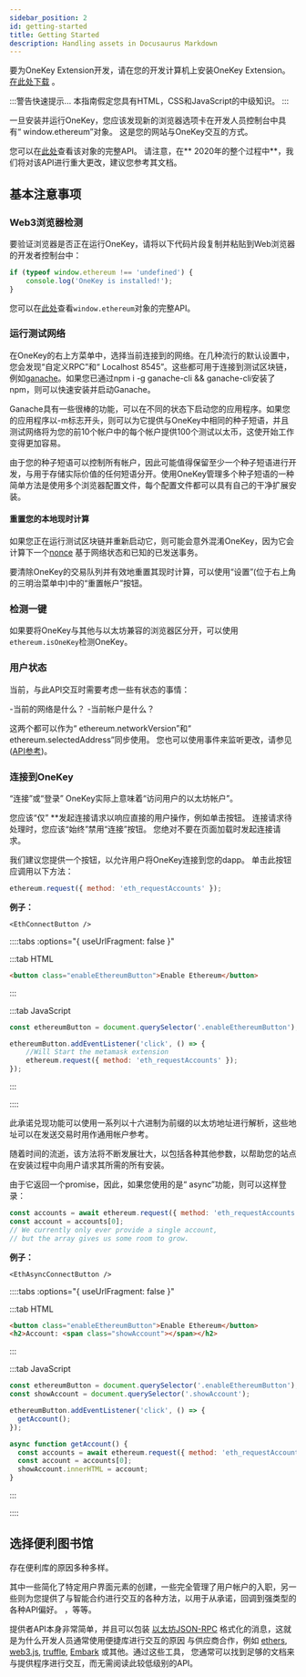 ```yaml
---
sidebar_position: 2
id: getting-started
title: Getting Started
description: Handling assets in Docusaurus Markdown
---
```


要为OneKey Extension开发，请在您的开发计算机上安装OneKey Extension。[在此处下载](https://onekey.so/plugin/) 。

:::警告快速提示...
本指南假定您具有HTML，CSS和JavaScript的中级知识。
:::

一旦安装并运行OneKey，您应该发现新的浏览器选项卡在开发人员控制台中具有“ window.ethereum”对象。
这是您的网站与OneKey交互的方式。

您可以在[此处](/Extension/API%20Reference/ethereum-provider)查看该对象的完整API。
请注意，在** 2020年的整个过程中**，我们将对该API进行重大更改，建议您参考其文档。

## 基本注意事项

### Web3浏览器检测

要验证浏览器是否正在运行OneKey，请将以下代码片段复制并粘贴到Web浏览器的开发者控制台中：

```javascript
if (typeof window.ethereum !== 'undefined') {
    console.log('OneKey is installed!');
}
```

您可以在[此处](/Extension/API%20Reference/ethereum-provider)查看`window.ethereum`对象的完整API。

### 运行测试网络

在OneKey的右上方菜单中，选择当前连接到的网络。在几种流行的默认设置中，您会发现“自定义RPC”和“ Localhost 8545”。这些都可用于连接到测试区块链，例如[ganache](https://www.trufflesuite.com/ganache)。如果您已通过npm i -g ganache-cli && ganache-cli安装了npm，则可以快速安装并启动Ganache。

Ganache具有一些很棒的功能，可以在不同的状态下启动您的应用程序。如果您的应用程序以-m标志开头，则可以为它提供与OneKey中相同的种子短语，并且测试网络将为您的前10个帐户中的每个帐户提供100个测试以太币，这使开始工作变得更加容易。

由于您的种子短语可以控制所有帐户，因此可能值得保留至少一个种子短语进行开发，与用于存储实际价值的任何短语分开。使用OneKey管理多个种子短语的一种简单方法是使用多个浏览器配置文件，每个配置文件都可以具有自己的干净扩展安装。

#### 重置您的本地现时计算

如果您正在运行测试区块链并重新启动它，则可能会意外混淆OneKey，因为它会计算下一个[nonce](./sending-transactions.html#nonce-ignored)
基于网络状态和已知的已发送事务。

要清除OneKey的交易队列并有效地重置其现时计算，可以使用“设置”(位于右上角的三明治菜单中)中的“重置帐户”按钮。

### 检测一键

如果要将OneKey与其他与以太坊兼容的浏览器区分开，可以使用`ethereum.isOneKey`检测OneKey。

### 用户状态

当前，与此API交互时需要考虑一些有状态的事情：

-当前的网络是什么？
-当前帐户是什么？

这两个都可以作为“ ethereum.networkVersion”和“ ethereum.selectedAddress”同步使用。
您也可以使用事件来监听更改，请参见([API参考](./ethereum-provider.html))。

### 连接到OneKey

“连接”或“登录” OneKey实际上意味着“访问用户的以太坊帐户”。

您应该“仅” **发起连接请求以响应直接的用户操作，例如单击按钮。
连接请求待处理时，您应该“始终”禁用“连接”按钮。
您绝对不要在页面加载时发起连接请求。

我们建议您提供一个按钮，以允许用户将OneKey连接到您的dapp。
单击此按钮应调用以下方法：

```javascript
ethereum.request({ method: 'eth_requestAccounts' });
```

**例子：**
```
<EthConnectButton />
```

::::tabs :options="{ useUrlFragment: false }"

:::tab HTML

```html
<button class="enableEthereumButton">Enable Ethereum</button>
```

:::

:::tab JavaScript

```javascript
const ethereumButton = document.querySelector('.enableEthereumButton');

ethereumButton.addEventListener('click', () => {
    //Will Start the metamask extension
    ethereum.request({ method: 'eth_requestAccounts' });
});
```

:::

::::

此承诺兑现功能可以使用一系列以十六进制为前缀的以太坊地址进行解析，这些地址可以在发送交易时用作通用帐户参考。

随着时间的流逝，该方法将不断发展壮大，以包括各种其他参数，以帮助您的站点在安装过程中向用户请求其所需的所有安装。

由于它返回一个promise，因此，如果您使用的是“ async”功能，则可以这样登录：

```javascript
const accounts = await ethereum.request({ method: 'eth_requestAccounts' });
const account = accounts[0];
// We currently only ever provide a single account,
// but the array gives us some room to grow.
```

**例子：**

```
<EthAsyncConnectButton />
```

::::tabs :options="{ useUrlFragment: false }"

:::tab HTML

```html
<button class="enableEthereumButton">Enable Ethereum</button>
<h2>Account: <span class="showAccount"></span></h2>
```

:::

:::tab JavaScript

```javascript
const ethereumButton = document.querySelector('.enableEthereumButton');
const showAccount = document.querySelector('.showAccount');

ethereumButton.addEventListener('click', () => {
  getAccount();
});

async function getAccount() {
  const accounts = await ethereum.request({ method: 'eth_requestAccounts' });
  const account = accounts[0];
  showAccount.innerHTML = account;
}
```

:::

::::

## 选择便利图书馆

存在便利库的原因多种多样。

其中一些简化了特定用户界面元素的创建，一些完全管理了用户帐户的入职，另一些则为您提供了与智能合约进行交互的各种方法，以用于从承诺，回调到强类型的各种API偏好。 ，等等。

提供者API本身非常简单，并且可以包装
[以太坊JSON-RPC](https://eth.wiki/json-rpc/API#json-rpc-methods)
格式化的消息，这就是为什么开发人员通常使用便捷库进行交互的原因
与供应商合作，例如 [ethers](https://www.npmjs.com/package/ethers), [web3.js](https://www.npmjs.com/package/web3),
[truffle](https://www.trufflesuite.com/), [Embark](https://framework.embarklabs.io/) 或其他。通过这些工具，
您通常可以找到足够的文档来与提供程序进行交互，而无需阅读此较低级别的API。
